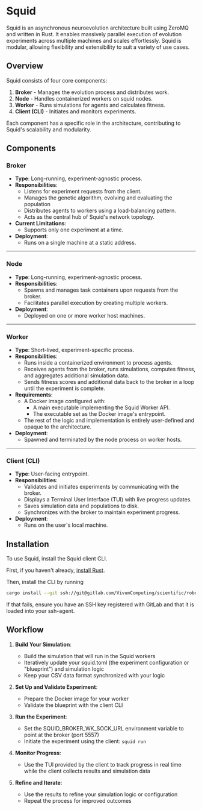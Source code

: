# Squid

Squid is an asynchronous neuroevolution architecture built using ZeroMQ and written in Rust. It enables massively parallel execution of evolution experiments across multiple machines and scales effortlessly. Squid is modular, allowing flexibility and extensibility to suit a variety of use cases.

## Overview

Squid consists of four core components:

1. **Broker** - Manages the evolution process and distributes work.
2. **Node** - Handles containerized workers on squid nodes.
3. **Worker** - Runs simulations for agents and calculates fitness.
4. **Client (CLI)** - Initiates and monitors experiments.

Each component has a specific role in the architecture, contributing to Squid's scalability and modularity.

## Components

### Broker
- **Type**: Long-running, experiment-agnostic process.
- **Responsibilities**:
  - Listens for experiment requests from the client.
  - Manages the genetic algorithm, evolving and evaluating the population
  - Distributes agents to workers using a load-balancing pattern.
  - Acts as the central hub of Squid's network topology.
- **Current Limitations**:
  - Supports only one experiment at a time.
- **Deployment**:
  - Runs on a single machine at a static address.

---

### Node
- **Type**: Long-running, experiment-agnostic process.
- **Responsibilities**:
  - Spawns and manages task containers upon requests from the broker.
  - Facilitates parallel execution by creating multiple workers.
- **Deployment**:
  - Deployed on one or more worker host machines.

---

### Worker
- **Type**: Short-lived, experiment-specific process.
- **Responsibilities**:
  - Runs inside a containerized environment to process agents.
  - Receives agents from the broker, runs simulations, computes fitness, and aggregates additional simulation data.
  - Sends fitness scores and additional data back to the broker in a loop until the experiment is complete.
- **Requirements**:
  - A Docker image configured with:
    - A main executable implementing the Squid Worker API.
    - The executable set as the Docker image's entrypoint.
  - The rest of the logic and implementation is entirely user-defined and opaque to the architecture.
- **Deployment**:
  - Spawned and terminated by the node process on worker hosts.

---

### Client (CLI)
- **Type**: User-facing entrypoint.
- **Responsibilities**:
  - Validates and initiates experiments by communicating with the broker.
  - Displays a Terminal User Interface (TUI) with live progress updates.
  - Saves simulation data and populations to disk.
  - Synchronizes with the broker to maintain experiment progress.
- **Deployment**:
  - Runs on the user's local machine.

## Installation

To use Squid, install the Squid client CLI.

First, if you haven't already, [install Rust](https://www.rust-lang.org/tools/install).

Then, install the CLI by running
```sh
cargo install --git ssh://git@gitlab.com/VivumComputing/scientific/robotics/dnfs/evolution/squid.git squid
```

If that fails, ensure you have an SSH key registered with GitLab and that it is loaded into your ssh-agent.

## Workflow

1. **Build Your Simulation**:
   - Build the simulation that will run in the Squid workers
   - Iteratively update your squid.toml (the experiment configuration or "blueprint") and simulation logic
   - Keep your CSV data format synchronized with your logic

2. **Set Up and Validate Experiment**:
   - Prepare the Docker image for your worker
   - Validate the blueprint with the client CLI

3. **Run the Experiment**:
   - Set the SQUID_BROKER_WK_SOCK_URL environment variable to point at the broker (port 5557)
   - Initiate the experiment using the client: `squid run`

4. **Monitor Progress**:
   - Use the TUI provided by the client to track progress in real time while the client collects results and simulation data

5. **Refine and Iterate**:
   - Use the results to refine your simulation logic or configuration
   - Repeat the process for improved outcomes
